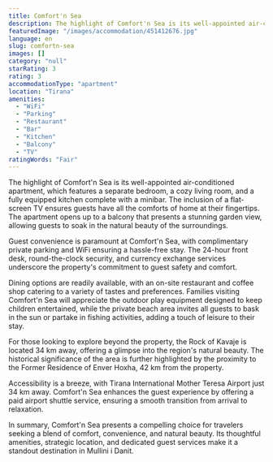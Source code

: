 ```yaml
---
title: Comfort'n Sea
description: The highlight of Comfort'n Sea is its well-appointed air-conditioned apartment, which features a separate bedroom, a cozy living room, and a fully equipped kitc
featuredImage: "/images/accommodation/451412676.jpg"
language: en
slug: comfortn-sea
images: []
category: "null"
starRating: 3
rating: 3
accommodationType: "apartment"
location: "Tirana"
amenities:
  - "WiFi"
  - "Parking"
  - "Restaurant"
  - "Bar"
  - "Kitchen"
  - "Balcony"
  - "TV"
ratingWords: "Fair"
---
```


The highlight of Comfort'n Sea is its well-appointed air-conditioned apartment, which features a separate bedroom, a cozy living room, and a fully equipped kitchen complete with a minibar. The inclusion of a flat-screen TV ensures guests have all the comforts of home at their fingertips. The apartment opens up to a balcony that presents a stunning garden view, allowing guests to soak in the natural beauty of the surroundings.

Guest convenience is paramount at Comfort'n Sea, with complimentary private parking and WiFi ensuring a hassle-free stay. The 24-hour front desk, round-the-clock security, and currency exchange services underscore the property's commitment to guest safety and comfort.

Dining options are readily available, with an on-site restaurant and coffee shop catering to a variety of tastes and preferences. Families visiting Comfort'n Sea will appreciate the outdoor play equipment designed to keep children entertained, while the private beach area invites all guests to bask in the sun or partake in fishing activities, adding a touch of leisure to their stay.

For those looking to explore beyond the property, the Rock of Kavaje is located 34 km away, offering a glimpse into the region's natural beauty. The historical significance of the area is further highlighted by the proximity to the Former Residence of Enver Hoxha, 42 km from the property.

Accessibility is a breeze, with Tirana International Mother Teresa Airport just 34 km away. Comfort'n Sea enhances the guest experience by offering a paid airport shuttle service, ensuring a smooth transition from arrival to relaxation.

In summary, Comfort'n Sea presents a compelling choice for travelers seeking a blend of comfort, convenience, and natural beauty. Its thoughtful amenities, strategic location, and dedicated guest services make it a standout destination in Mullini i Danit.

